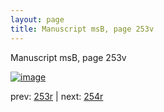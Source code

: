 ```yaml
---
layout: page
title: Manuscript msB, page 253v
---
```


Manuscript msB, page 253v

[![image](http://www.homermultitext.org/iipsrv?OBJ=IIP,1.0&FIF=/project/homer/pyramidal/deepzoom/hmt/vbbifolio/pending/vb_253v_254r.tif&WID=100&CVT=JPEG)](http://www.homermultitext.org/ict2/?urn=urn:cite2:hmt:vbbifolio.pending:vb_253v_254r)

prev:  [253r](../253r) | next:  [254r](../254r)


